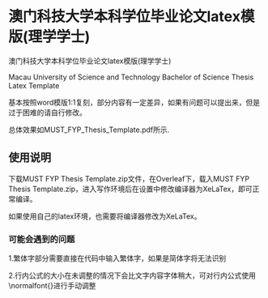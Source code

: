 # 澳门科技大学本科学位毕业论文latex模版(理学学士)
澳门科技大学本科学位毕业论文latex模版(理学学士)

Macau University of Science and Technology Bachelor of Science Thesis Latex Template

基本按照word模版1:1复刻，部分内容有一定差异，如果有问题可以提出来，但是过于困难的请自行修改。

总体效果如MUST_FYP_Thesis_Template.pdf所示.

## 使用说明
下载MUST FYP Thesis Template.zip文件，在Overleaf下，载入MUST FYP Thesis Template.zip，进入写作环境后在设置中修改编译器为XeLaTex，即可正常编译。

如果使用自己的latex环境，也需要将编译器修改为XeLaTex。

### 可能会遇到的问题

1.繁体字部分需要直接在代码中输入繁体字，如果是简体字将无法识别

2.行内公式的大小在未调整的情况下会比文字内容字体稍大，可对行内公式使用\\normalfont{}进行手动调整
